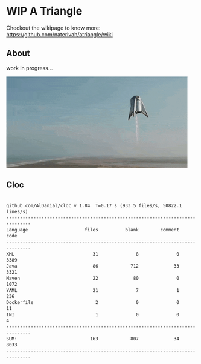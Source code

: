 # WIP A Triangle

  Checkout the wikipage to know more: https://github.com/naterivah/atriangle/wiki

  ## About
  work in progress...

  ![Screenshot](./docs/starhopper.gif?raw=true?style=center)

  ## Cloc 
 ``` 
 
github.com/AlDanial/cloc v 1.84  T=0.17 s (933.5 files/s, 50822.1 lines/s)
-------------------------------------------------------------------------------
Language                     files          blank        comment           code
-------------------------------------------------------------------------------
XML                             31              8              0           3389
Java                            86            712             33           3321
Maven                           22             80              0           1072
YAML                            21              7              1            236
Dockerfile                       2              0              0             11
INI                              1              0              0              4
-------------------------------------------------------------------------------
SUM:                           163            807             34           8033
------------------------------------------------------------------------------- 
 ```
